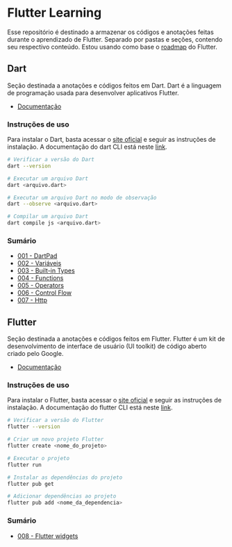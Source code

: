 # Flutter Learning

Esse repositório é destinado a armazenar os códigos e anotações feitas durante o aprendizado de Flutter. Separado por pastas e seções, contendo seu respectivo conteúdo. Estou usando como base o [roadmap](https://roadmap.sh/flutter) do Flutter.

## Dart

Seção destinada a anotações e códigos feitos em Dart. Dart é a linguagem de programação usada para desenvolver aplicativos Flutter.

- [Documentação](https://dart.dev/language)

### Instruções de uso

Para instalar o Dart, basta acessar o [site oficial](https://dart.dev/get-dart) e seguir as instruções de instalação. A documentação do dart CLI está neste [link](https://dart.dev/tools/dart-tool).

```bash
# Verificar a versão do Dart
dart --version

# Executar um arquivo Dart
dart <arquivo.dart>

# Executar um arquivo Dart no modo de observação
dart --observe <arquivo.dart>

# Compilar um arquivo Dart
dart compile js <arquivo.dart>
```

### Sumário

- [001 - DartPad](/001-dartpad/)
- [002 - Variáveis](/002-variables/)
- [003 - Built-in Types](/003-built-in-types/)
- [004 - Functions](/004-functions/)
- [005 - Operators](/005-operators/)
- [006 - Control Flow](/006-control-flow/)
- [007 - Http](/007-http/)

## Flutter

Seção destinada a anotações e códigos feitos em Flutter. Flutter é um kit de desenvolvimento de interface de usuário (UI toolkit) de código aberto criado pelo Google.

- [Documentação](https://docs.flutter.dev/get-started/learn-flutter)

### Instruções de uso

Para instalar o Flutter, basta acessar o [site oficial](https://docs.flutter.dev/get-started/install) e seguir as instruções de instalação. A documentação do flutter CLI está neste [link](https://docs.flutter.dev/reference/flutter-cli).

```bash
# Verificar a versão do Flutter
flutter --version

# Criar um novo projeto Flutter
flutter create <nome_do_projeto>

# Executar o projeto
flutter run

# Instalar as dependências do projeto
flutter pub get

# Adicionar dependências ao projeto
flutter pub add <nome_da_dependencia>
```

### Sumário

- [008 - Flutter widgets](/008-flutter-widgets/)
